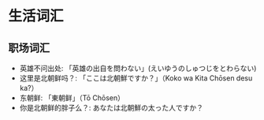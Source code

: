 
# 生活词汇

## 职场词汇
- 英雄不问出处: 「英雄の出自を問わない」(えいゆうのしゅつじをとわらない)
- 这里是北朝鲜吗？: 「ここは北朝鮮ですか？」（Koko wa Kita Chōsen desu ka?）
- 东朝鲜: 「東朝鲜」（Tō Chōsen）
- 你是北朝鲜的胖子么？: あなたは北朝鮮の太った人ですか？
